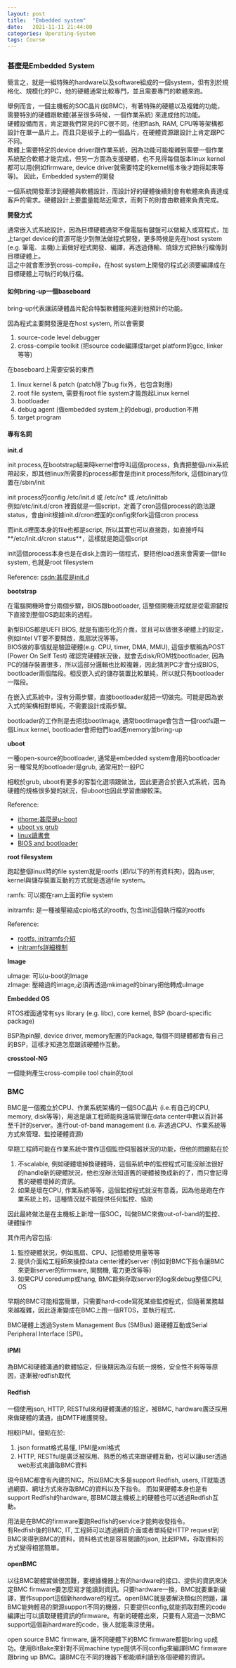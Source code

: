 ```yaml
---
layout: post
title:  "Embedded system"
date:   2021-11-11 21:44:00
categories: Operating-System
tags: Course
---
```


### 甚麼是Embedded System

簡言之，就是一組特殊的hardware以及software組成的一個system，但有別於規格化、規模化的PC，他的硬體通常比較專門，並且需要專門的軟體來跑。

舉例而言，一個主機板的SOC晶片(如BMC)，有著特殊的硬體以及複雜的功能，需要特別的硬體跟軟體(甚至很多時候，一個作業系統) 來達成他的功能。<br />
硬體設備而言，肯定跟我們常見的PC很不同，他把flash, RAM, CPU等等架構都設計在單一晶片上。而且只是板子上的一個晶片，在硬體資源跟設計上肯定跟PC不同。<br />
軟體上需要特定的device driver跟作業系統，因為功能可能複雜到需要一個作業系統配合軟體才能完成，但另一方面為支援硬體，也不見得每個版本linux kernel都可以用(例如firmware, device driver就需要特定的kernel版本後才跑得起來等等)。 
因此，Embedded system的開發

一個系統開發牽涉到硬體與軟體設計，而設計好的硬體後續則會有軟體來負責達成客戶的需求。硬體設計上要盡量能貼近需求，而剩下的則會由軟體來負責完成。

**開發方式**

通常嵌入式系統設計，因為目標硬體通常不像電腦有鍵盤可以做輸入或寫程式，加上target device的資源可能少到無法做程式開發，更多時候是先在host system (e.g. 筆電、主機)上面做好程式開發、編譯，再透過傳輸、燒錄方式把執行檔傳到目標硬體上。<br />
這之中就會牽涉到cross-compile，在host system上開發的程式必須要編譯成在目標硬體上可執行的執行檔。

#### 如何bring-up一個baseboard

bring-up代表讓該硬體晶片配合特製軟體能夠達到他預計的功能。

因為程式主要開發還是在host system, 所以會需要<br />
1. source-code level debugger
2. cross-compile toolkit (把source code編譯成target platform的gcc, linker等等)

在baseboard上需要安裝的東西<br />
1. linux kernel & patch (patch除了bug fix外，也包含對應)
2. root file system, 需要有root file system才能跑起Linux kernel
3. bootloader
4. debug agent (做embedded system上的debug), production不用
5. target program


#### 專有名詞

**init.d**<br />

init process,在bootstrap結束時kernel會呼叫這個process，負責把整個unix系統帶起來，即其他linux所需要的process都會是由init process所fork, 這個binary位置在/sbin/init<br />

init process的config /etc/init.d 或 /etc/rc* 或 /etc/inittab<br />
例如/etc/init.d/cron 裡面就是一個script，定義了cron這個process的跑法跟status，會由init根據init.d/cron裡面的config來fork這個cron process

而init.d裡面本身的file也都是script, 所以其實也可以直接跑，如直接呼叫**/etc/init.d/cron status**，這樣就是跑這個script


init這個process本身也是在disk上面的一個程式，要把他load進來會需要一個file system, 也就是root filesystem

Reference: [csdn:甚麼是init.d](https://blog.csdn.net/cunjiu9486/article/details/109076366)

**bootstrap**<br />

在電腦開機時會分兩個步驟，BIOS跟bootloader, 這整個開機流程就是從電源鍵按下直接到整個OS跑起來的過程。

新型BIOS都是UEFI BIOS, 就是有圖形化的介面，並且可以做很多硬體上的設定，例如Intel VT要不要開啟，風扇狀況等等。<br />
BIOS做的事情就是驗證硬體(e.g. CPU, timer, DMA, MMU), 這個步驟稱為POST (Power On Self Test)
確認完硬體狀況後，就會去disk/ROM找bootloader, 因為PC的儲存裝置很多，所以這部分邏輯也比較複雜，因此猜測PC才會分成BIOS, bootloader兩個階段。相反嵌入式的儲存裝置比較單純，所以就只有bootloader一階段。

在嵌入式系統中，沒有分兩步驟，直接bootloader就把一切做完。可能是因為嵌入式的架構相對單純，不需要設計成兩步驟。

bootloader的工作則是去把找bootImage, 通常bootImage會包含一個rootfs跟一個Linux kernel, bootloader會把他們load進memory並bring-up

**uboot**<br />

一種open-source的bootloader, 通常是embedded system會用的bootloader<br />
另一種常見的bootloader是grub, 通常用於一般PC

相較於grub, uboot有更多的客製化選項跟做法，因此更適合於嵌入式系統，因為硬體的規格很多變的狀況，但uboot也因此學習曲線較深。

Reference:<br />
- [ithome:甚麼是u-boot](https://ithelp.ithome.com.tw/m/articles/10343682)
- [uboot vs grub](https://www.linkedin.com/pulse/unleashing-gatekeepers-u-boot-vs-grub-embedded-mudduluru-ry9ze/)
- [linux讀書會](https://hackmd.io/@combo-tw/Linux-%E8%AE%80%E6%9B%B8%E6%9C%83/%2F%40combo-tw%2FByYcRZjMr)
- [BIOS and bootloader](https://silverwind1982.pixnet.net/blog/post/358594004)

**root filesystem**<br />

跑起整個linux時的file system就是rootfs (即/以下的所有資料夾)，因為user, kernel與儲存裝置互動的方式就是透過file system。

ramfs: 可以擺在ram上面的file system

initramfs: 是一種被壓縮成cpio格式的rootfs, 包含init這個執行檔的rootfs


Reference:
- [rootfs, initramfs介紹](https://flyflypeng.tech/%E5%86%85%E6%A0%B8/2017/06/14/ramfs-rootfs-initramfs%E7%9A%84%E5%8C%BA%E5%88%AB.html)
- [initramfs詳細機制](https://xstarcd.github.io/wiki/Linux/ShengRuLiJie_linux_2.6_initramfs.html)

**Image**<br />

uImage: 可以u-boot的Image<br />
zImage: 壓縮過的image,必須再透過mkimage的binary把他轉成uImage

**Embedded OS**<br />

RTOS裡面通常有sys library (e.g. libc), core kernel, BSP (board-specific package)

BSP為pin腳, device driver, memory配置的Package, 每個不同硬體都會有自己的BSP，這樣才知道怎麼跟該硬體作互動。

**crosstool-NG**<br />

一個能夠產生cross-compile tool chain的tool

### BMC

BMC是一個獨立於CPU、作業系統架構的一個SOC晶片 (i.e.有自己的CPU, memory, disk等等)，用途是讓工程師能夠遠端管理在data center中數以百計甚至千計的server。進行out-of-band management (i.e. 非透過CPU、作業系統等方式來管理、監控硬體資源)

早期工程師可能在作業系統中實作這個監控伺服器狀況的功能，但他的問題點在於
1. 不scalable, 例如硬體壞掉換硬體時，這個系統中的監控程式可能沒辦法很好的handle新的硬體狀況，他也沒辦法知道舊的硬體被換成新的了，而只會記得舊的硬體壞掉的資訊。
2. 如果是壞在CPU, 作業系統等等，這個監控程式就沒有意義，因為他是跑在作業系統上的，這種情況就不能提供任何監控、協助

因此最終做法是在主機板上新增一個SOC，叫做BMC來做out-of-band的監控、硬體操作

其作用內容包括: <br />
1. 監控硬體狀況，例如風扇、CPU、記憶體使用量等等
2. 提供介面給工程師來操控data center裡的server (例如對BMC下指令讓BMC來更新server的firmware, 開關機, 電力更改等等)
3. 如果CPU coredump或hang, BMC能夠存取server的log來debug整個CPU, OS

早期的BMC可能相當簡單，只需要hard-code寫死某些監控程式，但隨著業務越來越複雜，因此逐漸變成在BMC上跑一個RTOS，並執行程式．

BMC硬體上透過System Management Bus (SMBus) 跟硬體互動或Serial Peripheral Interface (SPI)。

#### IPMI

為BMC和硬體溝通的軟體協定，但後期因為沒有統一規格，安全性不夠等等原因，逐漸被redfish取代

#### Redfish

一個使用json, HTTP, RESTful來和硬體溝通的協定，被BMC, hardware廣泛採用來做硬體的溝通，由DMTF維護開發。

相較IPMI，優點在於:<br />
1. json format格式易懂, IPMI是xml格式
2. HTTP, RESTful是廣泛被採用、熟悉的格式來跟硬體互動，也可以讓user透過web形式來讀取BMC資料

現今BMC都會有內建的NIC，所以BMC大多是support Redfish, users, IT就能透過網頁、網址方式來存取BMC的資料以及下指令。
而如果硬體本身也是有support Redfish的hardware, 那BMC跟主機板上的硬體也可以透過Redfish互動。

用法是在BMC的firmware要跑Redfish的service才能夠收發指令。<br />
有Redfish後的BMC, IT, 工程師可以透過網頁介面或者單純發HTTP request到BMC來得到BMC的資料，資料格式也是容易閱讀的json, 比起IPMI，存取資料的方式變得相當簡單。

#### openBMC

以往BMC韌體實做很困難，要根據機器上有的hardware的接口、提供的資訊來決定BMC firmware要怎麼寫才能讀到資訊。只要hardware一換，BMC就要重新編譯，實作support這個新hardware的程式。openBMC就是要解決類似的問題，讓BMC能夠輕易的開源support不同的機器，只要提供config,就能抓取對應的code編譯出可以讀取硬體資訊的firmware。有新的硬體出來，只要有人寫過一次BMC support這個新hardware的code，後人就能乘涼使用。

open source BMC firmware, 讓不同硬體下的BMC firmware都能bring up成功。使用BitBake來針對不同machine type提供不同config來編譯BMC firmware跟bring up BMC。讓BMC在不同的機器下都能順利讀到各個硬體的資訊。